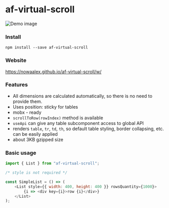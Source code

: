 # af-virtual-scroll

![Demo image](https://nowaalex.github.io/af-virtual-scroll/preview.gif)

### Install
`npm install --save af-virtual-scroll`

### Website
https://nowaalex.github.io/af-virtual-scroll/w/

### Features
* All dimensions are calculated automatically, so there is no need to provide them.
* Uses position: sticky for tables
* mobx - ready
* `scrollToRow(rowIndex)` method is available
* `useApi` can give any table subcomponent access to global API
* renders `table`, `tr`, `td`, `th`, so default table styling, border collapsing, etc. can be easily applied
* about 3KB gzipped size

### Basic usage
```javascript
import { List } from "af-virtual-scroll";

/* style is not required */

const SimpleList = () => (
    <List style={{ width: 400, height: 400 }} rowsQuantity={1000}>
        {i => <div key={i}>row {i}</div>}
    </List>
);
```